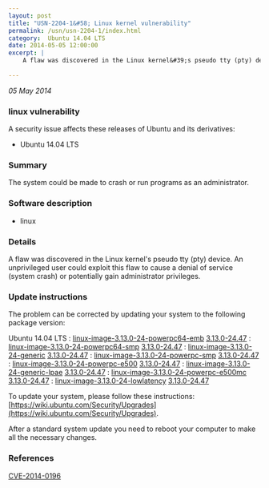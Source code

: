 ```yaml
---
layout: post
title: "USN-2204-1&#58; Linux kernel vulnerability"
permalink: /usn/usn-2204-1/index.html
category:  Ubuntu 14.04 LTS
date: 2014-05-05 12:00:00
excerpt: |
    A flaw was discovered in the Linux kernel&#39;s pseudo tty (pty) device. An unprivileged user could exploit this flaw to cause a denial of service (system crash) or potentially gain administrator privileges. 
    
--- 
```

 
 

*05 May 2014*

### linux vulnerability

A security issue affects these releases of Ubuntu and its derivatives:

* Ubuntu 14.04 LTS

### Summary

The system could be made to crash or run programs as an administrator. 

### Software description

* linux 

### Details

A flaw was discovered in the Linux kernel&#39;s pseudo tty (pty) device. An unprivileged user could exploit this flaw to cause a denial of service (system crash) or potentially gain administrator privileges. 

### Update instructions

The problem can be corrected by updating your system to the following package version:

Ubuntu 14.04 LTS
 : [linux-image-3.13.0-24-powerpc64-emb](https://launchpad.net/ubuntu/+source/linux) <span> [3.13.0-24.47](https://launchpad.net/ubuntu/+source/linux/3.13.0-24.47) </span> 
 : [linux-image-3.13.0-24-powerpc64-smp](https://launchpad.net/ubuntu/+source/linux) <span> [3.13.0-24.47](https://launchpad.net/ubuntu/+source/linux/3.13.0-24.47) </span> 
 : [linux-image-3.13.0-24-generic](https://launchpad.net/ubuntu/+source/linux) <span> [3.13.0-24.47](https://launchpad.net/ubuntu/+source/linux/3.13.0-24.47) </span> 
 : [linux-image-3.13.0-24-powerpc-smp](https://launchpad.net/ubuntu/+source/linux) <span> [3.13.0-24.47](https://launchpad.net/ubuntu/+source/linux/3.13.0-24.47) </span> 
 : [linux-image-3.13.0-24-powerpc-e500](https://launchpad.net/ubuntu/+source/linux) <span> [3.13.0-24.47](https://launchpad.net/ubuntu/+source/linux/3.13.0-24.47) </span> 
 : [linux-image-3.13.0-24-generic-lpae](https://launchpad.net/ubuntu/+source/linux) <span> [3.13.0-24.47](https://launchpad.net/ubuntu/+source/linux/3.13.0-24.47) </span> 
 : [linux-image-3.13.0-24-powerpc-e500mc](https://launchpad.net/ubuntu/+source/linux) <span> [3.13.0-24.47](https://launchpad.net/ubuntu/+source/linux/3.13.0-24.47) </span> 
 : [linux-image-3.13.0-24-lowlatency](https://launchpad.net/ubuntu/+source/linux) <span> [3.13.0-24.47](https://launchpad.net/ubuntu/+source/linux/3.13.0-24.47) </span> 

To update your system, please follow these instructions: [https://wiki.ubuntu.com/Security/Upgrades](https://wiki.ubuntu.com/Security/Upgrades).

After a standard system update you need to reboot your computer to make all the necessary changes. 

### References

 
 [CVE-2014-0196](http://people.ubuntu.com/~ubuntu-security/cve/CVE-2014-0196)
 

